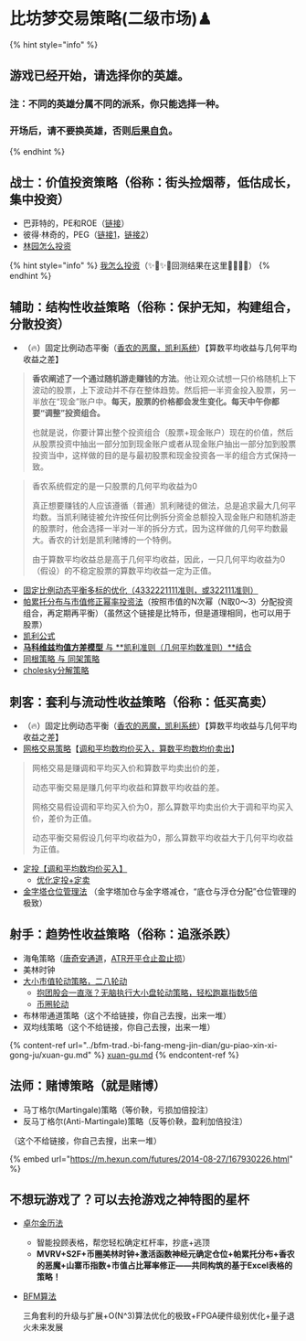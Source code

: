 # 比坊梦交易策略(二级市场)♟

{% hint style="info" %}
## 游戏已经开始，请选择你的英雄。

### 注：不同的英雄分属不同的派系，你只能选择一种。

### 开场后，请不要换英雄，否则[后果自负](https://www.bilibili.com/video/BV1hJ411G7jN)。
{% endhint %}

## 战士：价值投资策略（俗称：街头捡烟蒂，低估成长，集中投资）

* 巴菲特的，PE和ROE（[链接](https://xueqiu.com/8287840120/102600210)）
* 彼得·林奇的，PEG（[链接1](https://xueqiu.com/8287840120/83909262)，[链接2](https://xueqiu.com/8287840120/74917276)）
* [林园怎么投资](../bfm-trad.-bi-fang-meng-jin-dian/gu-piao-xin-xi-gong-ju/xuan-gu.md)

{% hint style="info" %}
[我怎么投资](../bfm-trad.-bi-fang-meng-jin-dian/gu-piao-xin-xi-gong-ju/xuan-gu.md)（✨🌟✨🌟回测结果在这里🌟✨🌟✨）
{% endhint %}

## 辅助：结构性收益策略（俗称：保护无知，构建组合，分散投资）

* （🔥）固定比例动态平衡（[香农的恶魔，凯利系统](https://www.sohu.com/a/279180185\_99931606)）【算数平均收益与几何平均收益之差】

> **香农阐述了一个通过随机游走赚钱的方法**。他让观众试想一只价格随机上下波动的股票，上下波动并不存在整体趋势。然后把一半资金投入股票，另一半放在“现金”账户中。**每天，股票的价格都会发生变化。每天中午你都要“调整”投资组合。**
>
> 也就是说，你要计算出整个投资组合（股票+现金账户）现在的价值，然后从股票投资中抽出一部分加到现金账户或者从现金账户抽出一部分加到股票投资当中，这样做的目的是与最初股票和现金投资各一半的组合方式保持一致。

> 香农系统假定的是一只股票的几何平均收益为0
>
> 真正想要赚钱的人应该遵循（普通）凯利赌徒的做法，总是追求最大几何平均数。当凯利赌徒被允许按任何比例拆分资金总额投入现金账户和随机游走的股票时，他会选择一半对一半的拆分方式，因为这样做的几何平均数最大。香农的计划是凯利赌博的一个特例。
>
> 由于算数平均收益总是高于几何平均收益，因此，一只几何平均收益为0（假设）的不稳定股票的算数平均收益一定为正值。

* [固定比例动态平衡多标的优化（4332221111准则，或322111准则）](zi-chan-pei-zhi/the-haab-calendar/zhuo-er-jin-sheng-ji-6-cang-wei-dan-yuan.md)
* [帕累托分布与市值修正幂率投资法](zi-chan-pei-zhi/the-tzolkin-calendar/zhuo-er-jin-sheng-ji-10-shi-zhan-mi-xiu.md)（按照市值的N次幂（N取0～3）分配投资组合，再定期再平衡）（虽然这个链接是比特币，但是道理相同，也可以用于股票）
* [凯利公式](https://guhhhhaa.gitbook.io/joinquant/jin-rong-li-lun-zong-jie/zi-chan-pei-zhi)
* [**马科维兹均值方差模型**  与 **凯利准则（几何平均数准则）**结合](https://guhhhhaa.gitbook.io/joinquant/jin-rong-li-lun-zong-jie/zi-chan-pei-zhi)
* [同根策略 与 同架策略](https://guhhhhaa.gitbook.io/joinquant/jin-rong-li-lun-zong-jie/zi-chan-pei-zhi/tong-gen-ce-lve-yu-tong-jia-ce-lve)
* [cholesky分解策略](https://guhhhhaa.gitbook.io/joinquant/jin-rong-li-lun-zong-jie/zi-chan-pei-zhi/ruo-chen-de-ce-lve)

## 刺客：套利与流动性收益策略（俗称：低买高卖）

* （🔥）固定比例动态平衡（[香农的恶魔，凯利系统](https://www.sohu.com/a/279180185\_99931606)）【算数平均收益与几何平均收益之差】
* [网格交易策略](https://guhhhhaa.gitbook.io/joinquant/joinquant/pan-dian-ge-zhong-wang-ge)【[调和平均数均价买入，算数平均数均价卖出](https://guhhhhaa.gitbook.io/joinquant/joinquant/wang-ge-fu-ying-ying-an-die-dan-mai-de-tiao-he-ping-jun-zhang-dan-mai-de-suan-shu-ping-jun-ji-suan)】

> 网格交易是赚调和平均买入价和算数平均卖出价的差，
>
> 动态平衡交易是赚几何平均收益和算数平均收益的差。
>
> 网格交易假设调和平均买入价为0，那么算数平均卖出价大于调和平均买入价，差价为正值。
>
> 动态平衡交易假设几何平均收益为0，那么算数平均收益大于几何平均收益为正值。

* [定投【调和平均数均价买入】](https://m.sohu.com/a/372948519\_120052323)
  * [优化定投+定卖](https://mp.weixin.qq.com/s?\__biz=MzI5ODY5MTQwMA==\&mid=2247488396\&idx=1\&sn=418d4ffe5504c9d67356fa145dcadeb9\&scene=21#wechat_redirect)
* [金字塔仓位管理法](https://guhhhhaa.gitbook.io/joinquant/jin-rong-li-lun-zong-jie/zi-chan-pei-zhi/jin-zi-ta-cang-wei-guan-li-fa) （金字塔加仓与金字塔减仓，“底仓与浮仓分配”仓位管理的极致）

## 射手：趋势性收益策略（俗称：追涨杀跌）

* 海龟策略（[唐奇安通道](https://www.zhihu.com/zvideo/1386620312193126400)，[ATR开平仓止盈止损](https://www.zhihu.com/zvideo/1408466616892313601)）
* 美林时钟
* [大小市值轮动策略，二八轮动](http://www.360doc.cn/mip/554655681.html)
  * [抱团股会一直涨？无脑执行大小盘轮动策略，轻松跑赢指数5倍](https://mp.weixin.qq.com/s?\__biz=MzI5ODY5MTQwMA==\&mid=2247488496\&idx=1\&sn=05754fa8f993b802eaf5d0592496a0c7\&scene=21#wechat_redirect)
  * [币圈轮动](https://mp.weixin.qq.com/s?\__biz=MzI5ODY5MTQwMA==\&mid=2247488576\&idx=1\&sn=015e9165bd427048214359cb4403889c\&chksm=eca0aa67dbd72371f4915c9e1e100825c7744d81e59292e464b0e1e067dfdd2d346cd0a07d87\&scene=178\&cur_album_id=1823729338689585161#rd)
* 布林带通道策略（这个不给链接，你自己去搜，出来一堆）
* 双均线策略（这个不给链接，你自己去搜，出来一堆）

{% content-ref url="../bfm-trad.-bi-fang-meng-jin-dian/gu-piao-xin-xi-gong-ju/xuan-gu.md" %}
[xuan-gu.md](../bfm-trad.-bi-fang-meng-jin-dian/gu-piao-xin-xi-gong-ju/xuan-gu.md)
{% endcontent-ref %}

## 法师：赌博策略（就是赌博）

* 马丁格尔(Martingale)策略（等价鞅，亏损加倍投注）
* 反马丁格尔(Anti-Martingale)策略（反等价鞅，盈利加倍投注）

（这个不给链接，你自己去搜，出来一堆）

{% embed url="https://m.hexun.com/futures/2014-08-27/167930226.html" %}

## 不想玩游戏了？可以去抢游戏之神特图的星杯

* [卓尔金历法](zi-chan-pei-zhi/the-tzolkin-calendar/)
  * 智能投顾表格，帮您轻松确定杠杆率，抄底+逃顶
  * **MVRV+S2F+币圈美林时钟+激活函数神经元确定仓位+帕累托分布+香农的恶魔+山寨币指数+市值占比幂率修正——共同构筑的基于Excel表格的策略！**
*   [BFM算法](../bfm-rins.-bi-fang-meng-ke-xue-yan-jiu-yuan/suan-fa-yan-jiu-yuan.md)

    三角套利的升级与扩展+O(N^3)算法优化的极致+FPGA硬件级别优化+量子退火未来发展
